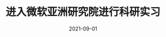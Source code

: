 ---
layout: post
title: "进入微软亚洲研究院进行科研实习"
date: 2021-09-01
categories: life
location: "Beijing, China"
excerpt: "度过了最快乐的一段工作经历"
---